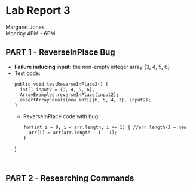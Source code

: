 # **Lab Report 3** <br />
Margaret Jones <br />
Monday 4PM - 6PM <br />

## **PART 1 - ReverseInPlace Bug**
* **Failure inducing input:** the non-empty integer array {3, 4, 5, 6}
* Test code:
  ```  @Test
  public void testReverseInPlace2() {
    int[] input2 = {3, 4, 5, 6};
    ArrayExamples.reverseInPlace(input2);
    assertArrayEquals(new int[]{6, 5, 4, 3}, input2);
  }
  ```
  * ReverseInPlace code with bug:
    ```   static void reverseInPlace(int[] arr) {
    for(int i = 0; i < arr.length; i += 1) { //arr.length/2 = new
      arr[i] = arr[arr.length - i - 1];
    }
  }
  ```


## **PART 2 - Researching Commands**
